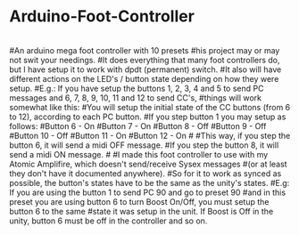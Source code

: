 # Arduino-Foot-Controller
<br>
#An arduino mega foot controller with 10 presets
#his project may or may not swit your needings.
#It does everything that many foot controllers do, but I have setup it to work with dpdt (permanent) switch.
#It also will have different actions on the LED's / button state depending on how  they were setup.
#E.g.: If you have setup the buttons 1, 2, 3, 4 and 5 to send PC messages and 6, 7, 8, 9, 10, 11 and 12 to send CC's,
#things will work somewhat like this:
#You will setup the initial state of the CC buttons (from 6 to 12), according to each PC button.
#If you step button 1 you may setup as follows:
#Button 6 - On
#Button 7 - On
#Button 8 - Off
#Button 9 - Off
#Button 10 - Off
#Button 11 - On
#Button 12 - On
#
#This way, if you step the button 6, it will send a midi OFF message.
#If you step the button 8, it will send a midi ON message.
#
#I made this foot controller to use with my Atomic Amplifire, which doesn't send/receive Sysex messages
#(or at least they don't have it documented anywhere).
#So for it to work as synced as possible, the button's states have to be the same as the unity's states.
#E.g: If you are using the button 1 to send PC 90 and go to preset 90
#and in this preset you are using button 6 to turn Boost On/Off, you must setup the button 6 to the same
#state it was setup in the unit. If Boost is Off in the unity, button 6 must be off in the controller and so on.
